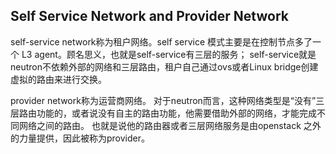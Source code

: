 ## Self Service Network and Provider Networkself-service network称为租户网络。self service 模式主要是在控制节点多了一个 L3 agent。顾名思义，也就是self-service有三层的服务；self-service就是neutron不依赖外部的网络和三层路由，租户自己通过ovs或者Linux bridge创建虚拟的路由来进行交换。provider network称为运营商网络。 对于neutron而言，这种网络类型是“没有”三层路由功能的，或者说没有自主的路由功能，他需要借助外部的网络，才能完成不同网络之间的路由。也就是说他的路由器或者三层网络服务是由openstack 之外的力量提供，因此被称为provider。